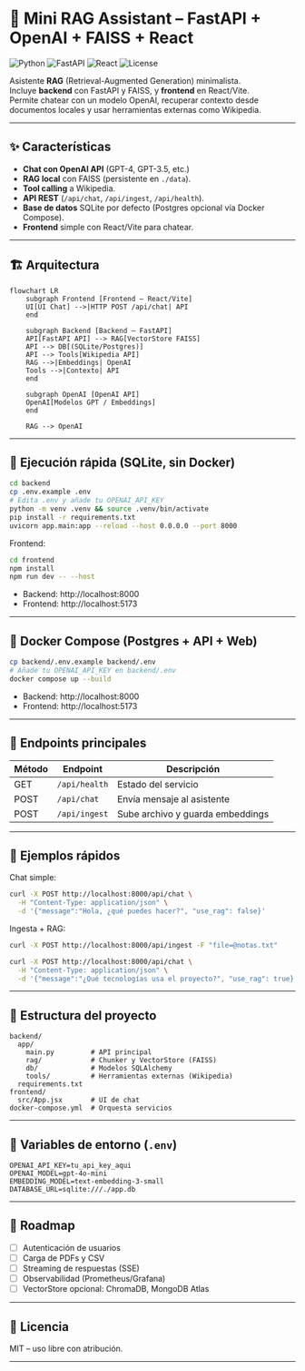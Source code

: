 
# 🧠 Mini RAG Assistant – FastAPI + OpenAI + FAISS + React

![Python](https://img.shields.io/badge/Python-3.10+-blue)
![FastAPI](https://img.shields.io/badge/FastAPI-0.110+-green)
![React](https://img.shields.io/badge/React-18+-61DAFB)
![License](https://img.shields.io/badge/license-MIT-lightgrey)

Asistente **RAG** (Retrieval-Augmented Generation) minimalista.  
Incluye **backend** con FastAPI y FAISS, y **frontend** en React/Vite.  
Permite chatear con un modelo OpenAI, recuperar contexto desde documentos locales y usar herramientas externas como Wikipedia.

---

## ✨ Características

- **Chat con OpenAI API** (GPT-4, GPT-3.5, etc.)
- **RAG local** con FAISS (persistente en `./data`).
- **Tool calling** a Wikipedia.
- **API REST** (`/api/chat`, `/api/ingest`, `/api/health`).
- **Base de datos** SQLite por defecto (Postgres opcional vía Docker Compose).
- **Frontend** simple con React/Vite para chatear.

---

## 🏗 Arquitectura

```mermaid
flowchart LR
    subgraph Frontend [Frontend – React/Vite]
    UI[UI Chat] -->|HTTP POST /api/chat| API
    end

    subgraph Backend [Backend – FastAPI]
    API[FastAPI API] --> RAG[VectorStore FAISS]
    API --> DB[(SQLite/Postgres)]
    API --> Tools[Wikipedia API]
    RAG -->|Embeddings| OpenAI
    Tools -->|Contexto| API
    end

    subgraph OpenAI [OpenAI API]
    OpenAI[Modelos GPT / Embeddings]
    end

    RAG --> OpenAI
```

---

## 🚀 Ejecución rápida (SQLite, sin Docker)

```bash
cd backend
cp .env.example .env
# Edita .env y añade tu OPENAI_API_KEY
python -m venv .venv && source .venv/bin/activate
pip install -r requirements.txt
uvicorn app.main:app --reload --host 0.0.0.0 --port 8000
```

Frontend:
```bash
cd frontend
npm install
npm run dev -- --host
```
- Backend: http://localhost:8000  
- Frontend: http://localhost:5173

---

## 🐳 Docker Compose (Postgres + API + Web)

```bash
cp backend/.env.example backend/.env
# Añade tu OPENAI_API_KEY en backend/.env
docker compose up --build
```
- Backend: http://localhost:8000  
- Frontend: http://localhost:5173

---

## 📡 Endpoints principales

| Método | Endpoint       | Descripción |
|--------|---------------|-------------|
| GET    | `/api/health` | Estado del servicio |
| POST   | `/api/chat`   | Envía mensaje al asistente |
| POST   | `/api/ingest` | Sube archivo y guarda embeddings |

---

## 💬 Ejemplos rápidos

Chat simple:
```bash
curl -X POST http://localhost:8000/api/chat \
  -H "Content-Type: application/json" \
  -d '{"message":"Hola, ¿qué puedes hacer?", "use_rag": false}'
```

Ingesta + RAG:
```bash
curl -X POST http://localhost:8000/api/ingest -F "file=@notas.txt"

curl -X POST http://localhost:8000/api/chat \
  -H "Content-Type: application/json" \
  -d '{"message":"¿Qué tecnologías usa el proyecto?", "use_rag": true}'
```

---

## 📂 Estructura del proyecto

```
backend/
  app/
    main.py         # API principal
    rag/            # Chunker y VectorStore (FAISS)
    db/             # Modelos SQLAlchemy
    tools/          # Herramientas externas (Wikipedia)
  requirements.txt
frontend/
  src/App.jsx       # UI de chat
docker-compose.yml  # Orquesta servicios
```

---

## 🔑 Variables de entorno (`.env`)

```env
OPENAI_API_KEY=tu_api_key_aqui
OPENAI_MODEL=gpt-4o-mini
EMBEDDING_MODEL=text-embedding-3-small
DATABASE_URL=sqlite:///./app.db
```

---

## 🧪 Roadmap

- [ ] Autenticación de usuarios
- [ ] Carga de PDFs y CSV
- [ ] Streaming de respuestas (SSE)
- [ ] Observabilidad (Prometheus/Grafana)
- [ ] VectorStore opcional: ChromaDB, MongoDB Atlas

---

## 📜 Licencia
MIT – uso libre con atribución.

---

